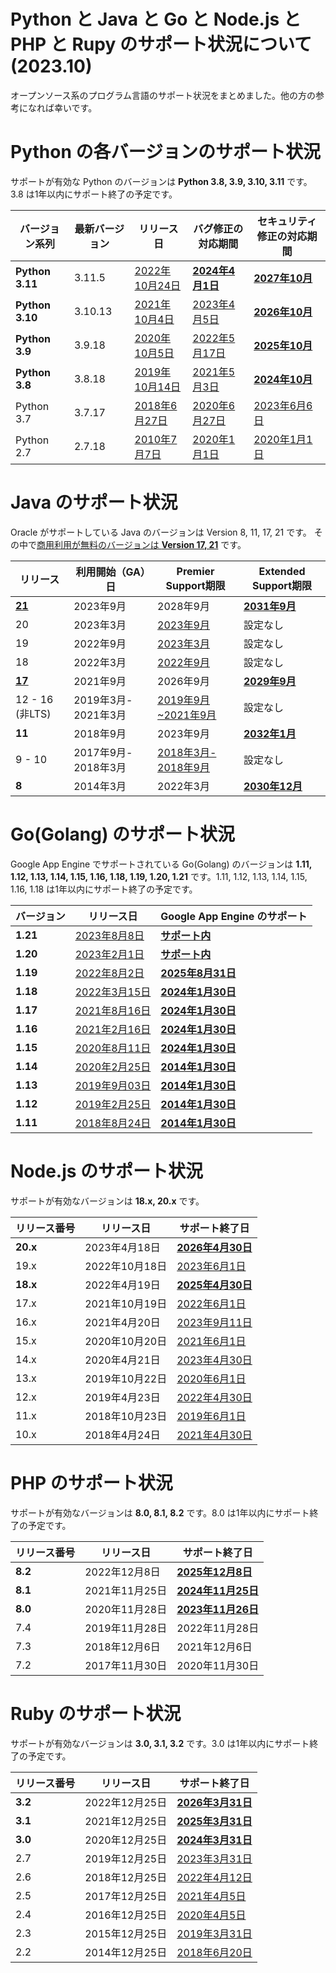 # Python と Java と Go と Node.js と PHP と Rupy のサポート状況について (2023.10)

オープンソース系のプログラム言語のサポート状況をまとめました。他の方の参考になれば幸いです。

# Python の各バージョンのサポート状況

サポートが有効な Python のバージョンは **Python 3.8, 3.9, 3.10, 3.11** です。
3.8 は1年以内にサポート終了の予定です。

|バージョン系列|最新バージョン|リリース日|バグ修正の対応期間|セキュリティ修正の対応期間|
|---|---|---|---|---|
|**Python 3.11**|3.11.5|[2022年10月24日](https://peps.python.org/pep-0664/#schedule)|[**2024年4月1日**](https://peps.python.org/pep-0664/#bugfix-releases)|[**2027年10月**](https://peps.python.org/pep-0664/#lifespan)|
|**Python 3.10**|3.10.13|[2021年10月4日](https://peps.python.org/pep-0619/#schedule)|[2023年4月5日](https://peps.python.org/pep-0619/#bugfix-releases)|[**2026年10月**](https://peps.python.org/pep-0619/#source-only-security-fix-releases)|
|**Python 3.9**|3.9.18|[2020年10月5日](https://peps.python.org/pep-0596/#schedule)|[2022年5月17日](https://peps.python.org/pep-0596/#bugfix-releases)|[**2025年10月**](https://peps.python.org/pep-0596/#lifespan)|
|**Python 3.8**|3.8.18|[2019年10月14日](https://peps.python.org/pep-0569/#schedule)|[2021年5月3日](https://peps.python.org/pep-0569/#bugfix-releases)|[**2024年10月**](https://peps.python.org/pep-0569/#source-only-security-fix-releases)|
|Python 3.7|3.7.17|[2018年6月27日](https://peps.python.org/pep-0537/#schedule)|[2020年6月27日](https://peps.python.org/pep-0537/#schedule-last-bugfix-release)|[2023年6月6日](https://peps.python.org/pep-0537/#schedule-last-security-only-release)|
|Python 2.7|2.7.18|[2010年7月7日](https://peps.python.org/pep-0373/#release-schedule)|[2020年1月1日](https://peps.python.org/pep-0373/#maintenance-releases)|[2020年1月1日](https://peps.python.org/pep-0373/#maintenance-releases)|

# Java のサポート状況

Oracle がサポートしている Java のバージョンは Version 8, 11, 17, 21 です。
その中で[商用利用が無料のバージョンは **Version 17, 21**](https://www.itmedia.co.jp/news/articles/2109/15/news147.html) です。

|リリース|利用開始（GA）日|Premier Support期限|Extended Support期限|
|---|---|---|---|
|[**21**](https://www.oracle.com/jp/java/technologies/downloads/)|2023年9月|2028年9月|[**2031年9月**](https://www.oracle.com/jp/java/technologies/java-se-support-roadmap.html)|
|20|2023年3月|[2023年9月](https://www.oracle.com/jp/java/technologies/java-se-support-roadmap.html)|設定なし|
|19|2022年9月|[2023年3月](https://www.oracle.com/jp/java/technologies/java-se-support-roadmap.html)|設定なし|
|18|2022年3月|[2022年9月](https://www.oracle.com/jp/java/technologies/java-se-support-roadmap.html)|設定なし|
|[**17**](https://www.oracle.com/jp/java/technologies/downloads/)|2021年9月|2026年9月|[**2029年9月**](https://www.oracle.com/jp/java/technologies/java-se-support-roadmap.html)|
|12 - 16 (非LTS)|2019年3月- 2021年3月|[2019年9月~2021年9月](https://www.oracle.com/jp/java/technologies/java-se-support-roadmap.html)|設定なし|
|**11**|2018年9月|2023年9月|[**2032年1月**](https://www.oracle.com/jp/java/technologies/java-se-support-roadmap.html)|
|9 - 10|2017年9月- 2018年3月|[2018年3月- 2018年9月](https://www.oracle.com/jp/java/technologies/java-se-support-roadmap.html)|設定なし|
|**8**|2014年3月|2022年3月|[**2030年12月**](https://www.oracle.com/jp/java/technologies/java-se-support-roadmap.html)|

# Go(Golang) のサポート状況

Google App Engine でサポートされている Go(Golang) のバージョンは **1.11, 1.12, 1.13, 1.14, 1.15, 1.16, 1.18, 1.19, 1.20, 1.21** です。1.11, 1.12, 1.13, 1.14, 1.15, 1.16, 1.18 は1年以内にサポート終了の予定です。

|バージョン|リリース日|Google App Engine のサポート|
|---|---|---|
|**1.21**|[2023年8月8日](https://go.dev/doc/devel/release#go1.21.0)|[**サポート内**](https://cloud.google.com/appengine/docs/standard/lifecycle/support-schedule?hl=ja)|
|**1.20**|[2023年2月1日](https://go.dev/doc/devel/release#go1.20.0)|[**サポート内**](https://cloud.google.com/appengine/docs/standard/lifecycle/support-schedule?hl=ja)|
|**1.19**|[2022年8月2日](https://go.dev/doc/devel/release#go1.19.0)|[**2025年8月31日**](https://cloud.google.com/appengine/docs/standard/lifecycle/support-schedule?hl=ja)|
|**1.18**|[2022年3月15日](https://go.dev/doc/devel/release#go1.18.0)|[**2024年1月30日**](https://cloud.google.com/appengine/docs/standard/lifecycle/support-schedule?hl=ja)|
|**1.17**|[2021年8月16日](https://go.dev/doc/devel/release#go1.17.0)|[**2024年1月30日**](https://cloud.google.com/appengine/docs/standard/lifecycle/support-schedule?hl=ja)|
|**1.16**|[2021年2月16日](https://go.dev/doc/devel/release#go1.16.0)|[**2024年1月30日**](https://cloud.google.com/appengine/docs/standard/lifecycle/support-schedule?hl=ja)|
|**1.15**|[2020年8月11日](https://go.dev/doc/devel/release#go1.15.0)|[**2024年1月30日**](https://cloud.google.com/appengine/docs/standard/lifecycle/support-schedule?hl=ja)|
|**1.14**|[2020年2月25日](https://go.dev/doc/devel/release#go1.14.0)|[**2014年1月30日**](https://cloud.google.com/appengine/docs/standard/lifecycle/support-schedule?hl=ja)|
|**1.13**|[2019年9月03日](https://go.dev/doc/devel/release#go1.13.0)|[**2014年1月30日**](https://cloud.google.com/appengine/docs/standard/lifecycle/support-schedule?hl=ja)|
|**1.12**|[2019年2月25日](https://go.dev/doc/devel/release#go1.12.0)|[**2014年1月30日**](https://cloud.google.com/appengine/docs/standard/lifecycle/support-schedule?hl=ja)|
|**1.11**|[2018年8月24日](https://go.dev/doc/devel/release#go1.11.0)|[**2014年1月30日**](https://cloud.google.com/appengine/docs/standard/lifecycle/support-schedule?hl=ja)|

# Node.js のサポート状況

サポートが有効なバージョンは **18.x, 20.x** です。

|リリース番号|リリース日|サポート終了日|
|---|---|---|
|**20.x**|2023年4月18日|[**2026年4月30日**](https://github.com/nodejs/release#release-schedule)|
|19.x|2022年10月18日|[2023年6月1日](https://github.com/nodejs/release#end-of-life-releases)|
|**18.x**|2022年4月19日|[**2025年4月30日**](https://github.com/nodejs/release#release-schedule)|
|17.x|2021年10月19日|[2022年6月1日](https://github.com/nodejs/release#end-of-life-releases)|
|16.x|2021年4月20日|[2023年9月11日](https://github.com/nodejs/release#end-of-life-releases)|
|15.x|2020年10月20日|[2021年6月1日](https://github.com/nodejs/release#end-of-life-releases)|
|14.x|2020年4月21日|[2023年4月30日](https://github.com/nodejs/release#end-of-life-releases)|
|13.x|2019年10月22日|[2020年6月1日](https://github.com/nodejs/release#end-of-life-releases)|
|12.x|2019年4月23日|[2022年4月30日](https://github.com/nodejs/release#end-of-life-releases)|
|11.x|2018年10月23日|[2019年6月1日](https://github.com/nodejs/release#end-of-life-releases)|
|10.x|2018年4月24日|[2021年4月30日](https://github.com/nodejs/release#end-of-life-releases)|

# PHP のサポート状況

サポートが有効なバージョンは **8.0, 8.1, 8.2** です。8.0 は1年以内にサポート終了の予定です。

|リリース番号|リリース日|サポート終了日|
|---|---|---|
|**8.2**|2022年12月8日|[**2025年12月8日**](https://www.php.net/supported-versions.php)|
|**8.1**|2021年11月25日|[**2024年11月25日**](https://www.php.net/supported-versions.php)|
|**8.0**|2020年11月28日|[**2023年11月26日**](https://www.php.net/supported-versions.php)|
|7.4|2019年11月28日|2022年11月28日|
|7.3|2018年12月6日|2021年12月6日|
|7.2|2017年11月30日|2020年11月30日|

# Ruby のサポート状況

サポートが有効なバージョンは **3.0, 3.1, 3.2** です。3.0 は1年以内にサポート終了の予定です。

|リリース番号|リリース日|サポート終了日|
|---|---|---|
|**3.2**|2022年12月25日|[**2026年3月31日**](https://www.ruby-lang.org/en/downloads/branches/)|
|**3.1**|2021年12月25日|[**2025年3月31日**](https://www.ruby-lang.org/en/downloads/branches/)|
|**3.0**|2020年12月25日|[**2024年3月31日**](https://www.ruby-lang.org/en/downloads/branches/)|
|2.7|2019年12月25日|[2023年3月31日](https://www.ruby-lang.org/en/downloads/branches/)|
|2.6|2018年12月25日|[2022年4月12日](https://www.ruby-lang.org/en/downloads/branches/)|
|2.5|2017年12月25日|[2021年4月5日](https://www.ruby-lang.org/en/downloads/branches/)|
|2.4|2016年12月25日|[2020年4月5日](https://www.ruby-lang.org/ja/news/2020/04/05/support-of-ruby-2-4-has-ended/)|
|2.3|2015年12月25日|[2019年3月31日](https://www.ruby-lang.org/ja/news/2019/03/31/support-of-ruby-2-3-has-ended/)|
|2.2|2014年12月25日|[2018年6月20日](https://www.ruby-lang.org/en/news/2018/06/20/support-of-ruby-2-2-has-ended/)|
